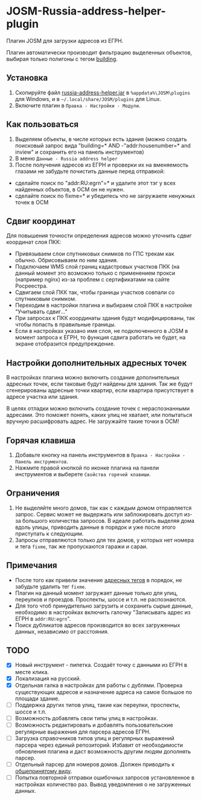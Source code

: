 # JOSM-Russia-address-helper-plugin
Плагин JOSM для загрузки адресов из ЕГРН.

Плагин автоматически производит фильтрацию выделенных объектов, выбирая только полигоны с тегом [building](https://wiki.openstreetmap.org/wiki/RU:Key:building).

## Установка

1. Скопируйте файл [russia-address-helper.jar](https://github.com/De-Luxis/JOSM-Russia-address-helper-plugin/releases/latest/download/russia-address-helper.jar) в `%appdata%\JOSM\plugins` для Windows, и в `~/.local/share/JOSM/plugins` для Linux.
2. Включите плагин в `Правка - Настройки - Модули`. 

## Как пользоваться

1. Выделяем объекты, в числе которых есть здания (можно создать поисковый запрос вида "building=* AND -"addr:housenumber=* and inview" и сохранить его на панель инструментов)
2. В меню `Данные - Russia address helper`
3. После получения адресов из ЕГРН и проверки их на вменяемость глазами не забудьте почистить данные перед отправкой:
- сделайте поиск по "addr:RU:egrn"=* и удалите этот тэг у всех найденных объектов, в ОСМ он не нужен.
- сделайте поиск по fixme=* и убедитесь что не загружаете ненужных точек в ОСМ

## Сдвиг координат

Для повышения точности определения адресов можно уточнить сдвиг координат слоя ПКК:

- Привязываем слои спутниковых снимков по ГПС трекам как обычно. Обрисовываем по ним здания.
- Подключаем WMS слой границ кадастровых участков ПКК (на данный момент это возможно только с применением прокси (например nginx) из-за проблем с сертификатами на сайте Росреестра.
- Сдвигаем слой ПКК так, чтобы границы участков совпали со спутниковым снимком.
- Переходим в настройки плагина и выбираем слой ПКК в настройке "Учитывать сдвиг..."
- При запросах к ПКК координаты здания будут модифицированы, так чтобы попасть в правильные границы.
- Если в настройках указано имя слоя, не подключенного в JOSM в момент запроса к ЕГРН, то функция сдвига работать не будет, на экране отобразится предупреждение.

## Настройки дополнительных адресных точек
В настройках плагина можно включить создание дополнительных адресных точек, если таковые будут найдены для здания.
Так же будут сгенерированы адресные точки квартир, если квартира присутствует в адресе участка или здания.

В целях отладки можно включить создание точек с нераспознанными адресами. Это поможет понять, каких улиц не хватает, или попытаться вручную расшифровать адрес.
Не загружайте такие точки в ОСМ!

## Горячая клавиша

1. Добавьте кнопку на панель инструментов в  `Правка - Настройки - Панель инструментов`. 
2. Нажмите правой кнопкой по иконке плагина на панели инструментов и выберете `Свойства горячей клавиши`.

## Ограничения

1. Не выделяйте много домов, так как с каждым домом отправляется запрос. Сервис может не выдержать или заблокировать доступ из-за большого количества запросов. В идеале работать выделяя дома вдоль улицы, приводить данные в порядок и уже после этого приступать к следующим. 
2. Запросы отправляются только для тех домов, у которых нет номера и тега `fixme`, так же пропускаются гаражи и сараи.

## Примечания

* После того как привели значение [адресных тегов](https://wiki.openstreetmap.org/wiki/RU:Key:addr) в порядок, не забудьте удалить тег `fixme`. 
* Плагин на данный момент загружает данные только для улиц, переулков и проездов. Проспекты, шоссе и т.п. не распознаются. 
* Для того чтоб принудительно загрузить и сохранить сырые данные, необходимо в настройках включить галочку "Записывать адрес из ЕГРН в `addr:RU:egrn`".
* Поиск дубликатов адресов производится во всех загруженных данных, независимо от расстояния. 

## TODO

- [x] Новый инструмент - пипетка. Создаёт точку с данными из ЕГРН в месте клика.
- [x] Локализация на русский. 
- [x] Отдельная галка в настройках для работы с дублями. Проверка существующих адресов и назначение адреса на самое большое по площади здание.
- [ ] Поддержка других типов улиц, такие как переулки, проспекты, шоссе и т.п.
- [ ] Возможность добавлять свои типы улиц в настройках.
- [ ] Возможность редактировать и добавлять пользовательские регулярные выражения для парсера адресов ЕГРН.
- [ ] Загрузка справочников типов улиц и регулярных выражений парсера через единый репозиторий. Избавит от необходимости обновления плагина и даст возможность другим людям дополнять парсер.
- [ ] Отдельный парсер для номеров домов. Должен приводить к [общепринятому виду](https://wiki.openstreetmap.org/wiki/RU:Addresses#%D0%9D%D1%83%D0%BC%D0%B5%D1%80%D0%B0%D1%86%D0%B8%D1%8F_%D0%B4%D0%BE%D0%BC%D0%BE%D0%B2).
- [ ] Попытка повторной отправки ошибочных запросов установленное в настройках количество раз. Вывод уведомления о не загруженных данных.  
